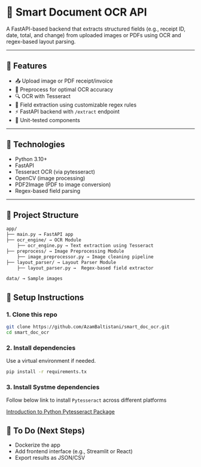 # 🧾 Smart Document OCR API

A FastAPI-based backend that extracts structured fields (e.g., receipt ID, date, total, and change) from uploaded images or PDFs using OCR and regex-based layout parsing.

---

## 🚀 Features

- 📤 Upload image or PDF receipt/invoice
- 🧹 Preprocess for optimal OCR accuracy
- 🔍 OCR with Tesseract
- 📄 Field extraction using customizable regex rules
- ⚡ FastAPI backend with `/extract` endpoint
- 🧪 Unit-tested components

---

## 🧠 Technologies

- Python 3.10+
- FastAPI
- Tesseract OCR (via pytesseract)
- OpenCV (image processing)
- PDF2Image (PDF to image conversion)
- Regex-based field parsing

---

## 📂 Project Structure

``` bash
app/
├── main.py → FastAPI app
├── ocr_engine/ → OCR Module
    ├── ocr_engine.py → Text extraction using Tesseract
├── preprocess/ → Image Preprocessing Module
    ├── image_preprocessor.py → Image cleaning pipeline
├── layout_parser/ → Layout Parser Module
    ├── layout_parser.py →  Regex-based field extractor

data/ → Sample images

```

## 🔧 Setup Instructions

### 1. Clone this repo

```bash
git clone https://github.com/AzamBaltistani/smart_doc_ocr.git
cd smart_doc_ocr
```

### 2. Install dependencies

Use a virtual environment if needed.

``` bash
pip install -r requirements.tx
```

### 3. Install Systme dependencies

Follow below link to install `Pytesseract` across different platforms

[Introduction to Python Pytesseract Package](https://www.geeksforgeeks.org/python/introduction-to-python-pytesseract-package/)

## 🔄 To Do (Next Steps)

- Dockerize the app
- Add frontend interface (e.g., Streamlit or React)
- Export results as JSON/CSV

